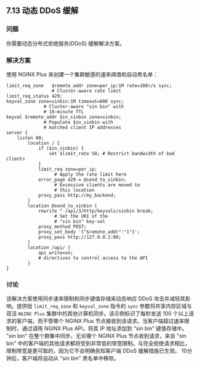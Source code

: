 ## 7.13 动态 DDoS 缓解

### 问题

你需要动态分布式拒绝服务(DDoS) 缓解解决方案。

### 解决方案

使用 NGINX Plus 来创建一个集群敏感的速率阈值和自动黑名单：

````
limit_req_zone   $remote_addr zone=per_ip:1M rate=100r/s sync;
                 # Cluster-aware rate limit
limit_req_status 429;
keyval_zone zone=sinbin:1M timeout=600 sync;
              # Cluster-aware "sin bin" with
              # 10-minute TTL
keyval $remote_addr $in_sinbin zone=sinbin;
              # Populate $in_sinbin with
              # matched client IP addresses
server {
    listen 80;
        location / {
            if ($in_sinbin) {
                set $limit_rate 50; # Restrict bandwidth of bad clients
            }
            limit_req zone=per_ip;
                  # Apply the rate limit here
            error_page 429 = @send_to_sinbin;
                  # Excessive clients are moved to
                  # this location
            proxy_pass http://my_backend;
        }
        location @send_to_sinbin {
            rewrite ^ /api/3/http/keyvals/sinbin break;
                  # Set the URI of the
                  # "sin bin" key-val
            proxy_method POST;
            proxy_set_body '{"$remote_addr":"1"}';
            proxy_pass http://127.0.0.1:80;
        }
        location /api/ {
            api write=on;
            # directives to control access to the API
        }
}
````

### 讨论

该解决方案使用同步速率限制和同步键值存储来动态响应 DDoS 攻击并减轻其影响。提供给 `limit_req_zone` 和 `keyval_zone` 指令的 `sync` 参数将共享内存区域与双活 `NGINX Plus` 集群中的其他计算机同步。该示例标识了每秒发送 100 个以上请求的客户端，而不管哪个 NGINX Plus 节点接收到该请求。当客户端超过速率限制时，通过调用 NGINX Plus API，将其 IP 地址添加到 “sin bin” 键值存储中。 "sin bin" 在整个群集中同步。无论哪个 NGINX Plus 节点收到请求，来自 "sin bin" 中的客户端的其他请求都将受到非常低的带宽限制。与完全拒绝请求相比，限制带宽是更可取的，因为它不会明确告知客户端 DDoS 缓解措施已生效。 10分钟后，客户端将自动从 "sin bin" 黑名单中移除。

